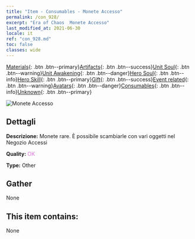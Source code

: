 ```yaml
---
title: "Item - Consumables - Monete Accesso"
permalink: /con_928/
excerpt: "Era of Chaos  Monete Accesso"
last_modified_at: 2021-06-30
locale: it
ref: "con_928.md"
toc: false
classes: wide
---
```

 [Materials](/ItemsIT/){: .btn .btn--primary}[Artifacts](/ItemsIT/Artifacts/){: .btn .btn--success}[Unit Soul](/ItemsIT/UnitSoul/){: .btn .btn--warning}[Unit Awakening](/ItemsIT/UnitAwakening/){: .btn .btn--danger}[Hero Soul](/ItemsIT/HeroSoul/){: .btn .btn--info}[Hero Skill](/ItemsIT/HeroSkill/){: .btn .btn--primary}[Gift](/ItemsIT/Gift/){: .btn .btn--success}[Event related](/ItemsIT/Events/){: .btn .btn--warning}[Avatars](/ItemsIT/Avatars/){: .btn .btn--danger}[Consumables](/ItemsIT/Consumables/){: .btn .btn--info}[Unknown](/ItemsIT/Unknown/){: .btn .btn--primary}

 ![Monete Accesso](/images/t/i_40016.png)

## Dettagli
 **Descrizione:** Monete rare. È possibile scambiarle con vari oggetti nel Negozio Accessi

 **Quality:** <span style="color: #DA70D6">OK</span>

 **Type:** Other

## Gather

  None

## This item contains:

  None

